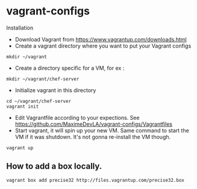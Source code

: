vagrant-configs
===============

Installation

* Download Vagrant from
https://www.vagrantup.com/downloads.html
* Create a vagrant directory where you want to put your Vagrant configs
```
mkdir ~/vagrant
```
* Create a directory specific for a VM, for ex : 
```
mkdir ~/vagrant/chef-server
```
* Initialize vagrant in this directory
```
cd ~/vagrant/chef-server
vagrant init
```
* Edit Vagrantfile according to your expections. See https://github.com/MaximeDevLA/vagrant-configs/Vagrantfiles
* Start vagrant, it will spin up your new VM. Same command to start the VM if it was shutdown. It's not gonna re-install the VM though.
```
vagrant up
```


How to add a box locally.
-------------------------

```
vagrant box add precise32 http://files.vagrantup.com/precise32.box
```
